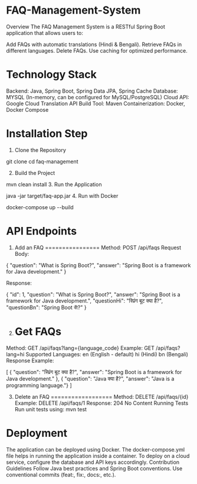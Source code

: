 # FAQ-Management-System
Overview
The FAQ Management System is a RESTful Spring Boot application that allows users to:

Add FAQs with automatic translations (Hindi & Bengali).
Retrieve FAQs in different languages.
Delete FAQs.
Use caching for optimized performance.

Technology Stack
=====================
Backend: Java, Spring Boot, Spring Data JPA, Spring Cache
Database: MYSQL (In-memory, can be configured for MySQL/PostgreSQL)
Cloud API: Google Cloud Translation API
Build Tool: Maven
Containerization: Docker, Docker Compose

Installation Step
================
1. Clone the Repository

git clone <repository-url>
cd faq-management

2. Build the Project

mvn clean install
3. Run the Application


java -jar target/faq-app.jar
4. Run with Docker


docker-compose up --build

API Endpoints
============
1. Add an FAQ
================
Method: POST /api/faqs
Request Body:

{
  "question": "What is Spring Boot?",
  "answer": "Spring Boot is a framework for Java development."
}

Response:

{
  "id": 1,
  "question": "What is Spring Boot?",
  "answer": "Spring Boot is a framework for Java development.",
  "questionHi": "स्प्रिंग बूट क्या है?",
  "questionBn": "Spring Boot কী?"
}

2. Get FAQs
   ====================
Method: GET /api/faqs?lang={language_code}
Example: GET /api/faqs?lang=hi
Supported Languages:
en (English - default)
hi (Hindi)
bn (Bengali)
Response Example:

[
  {
    "question": "स्प्रिंग बूट क्या है?",
    "answer": "Spring Boot is a framework for Java development."
  },
  {
    "question": "Java क्या है?",
    "answer": "Java is a programming language."}
]

3. Delete an FAQ
==================
Method: DELETE /api/faqs/{id}
Example: DELETE /api/faqs/1
Response: 204 No Content
Running Tests
Run unit tests using:
mvn test

Deployment
====================
The application can be deployed using Docker.
The docker-compose.yml file helps in running the application inside a container.
To deploy on a cloud service, configure the database and API keys accordingly.
Contribution Guidelines
Follow Java best practices and Spring Boot conventions.
Use conventional commits (feat:, fix:, docs:, etc.).
